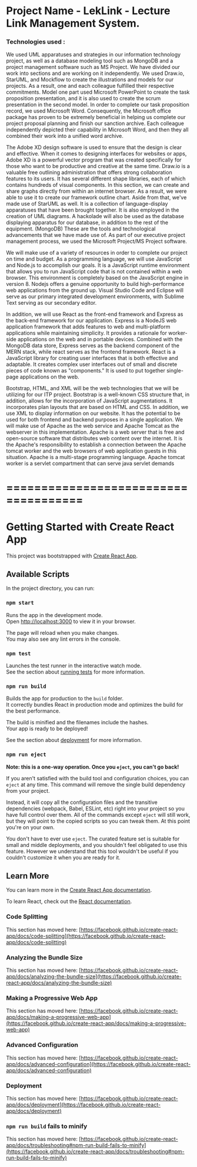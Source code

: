 

# Project Name - LekLink - Lecture Link Management System.


### Technologies used :
We used UML apparatuses and strategies in our information technology project, as well as a
database modeling tool such as MongoDB and a project management software such as MS
Project. We have divided our work into sections and are working on it independently. We used
Draw.io, StarUML, and Mockflow to create the illustrations and models for our projects. As a
result, one and each colleague fulfilled their respective commitments. Model one part used
Microsoft PowerPoint to create the task proposition presentation, and it is also used to create the
scrum presentation in the second model. In order to complete our task proposition record, we
used Microsoft Word. Consequently, the Microsoft office package has proven to be extremely
beneficial in helping us complete our project proposal planning and finish our sanction archive.
Each colleague independently depicted their capability in Microsoft Word, and then they all
combined their work into a unified word archive.

The Adobe XD design software is used to ensure that the design is clear and effective. When it
comes to designing interfaces for websites or apps, Adobe XD is a powerful vector program that
was created specifically for those who want to be productive and creative at the same time.
Draw.io is a valuable free outlining administration that offers strong collaboration features to its
users. It has several different shape libraries, each of which contains hundreds of visual
components. In this section, we can create and share graphs directly from within an internet
browser. As a result, we were able to use it to create our framework outline chart. Aside from
that, we've made use of StarUML as well. It is a collection of language-display apparatuses that
have been brought together. It is also employed in the creation of UML diagrams. A hackolade
will also be used as the database displaying apparatus for our database, in addition to the rest of
the equipment. (MongoDB) These are the tools and technological advancements that we have
made use of. As part of our executive project management process, we used the Microsoft
Project/MS Project software.

We will make use of a variety of resources in order to complete our project on time and budget.
As a programming language, we will use JavaScript and Node.js to accomplish our goals. It is a
JavaScript runtime environment that allows you to run JavaScript code that is not contained
within a web browser. This environment is completely based on the JavaScript engine in version
8. Nodejs offers a genuine opportunity to build high-performance web applications from the
ground up. Visual Studio Code and Eclipse will serve as our primary integrated development
environments, with Sublime Text serving as our secondary editor.

In addition, we will use React as the front-end framework and Express as the back-end
framework for our application. Express is a NodeJS web application framework that adds
features to web and multi-platform applications while maintaining simplicity. It provides a
rationale for worker-side applications on the web and in portable devices. Combined with the
MongoDB data store, Express serves as the backend component of the MERN stack, while react
serves as the frontend framework. React is a JavaScript library for creating user interfaces that is
both effective and adaptable. It creates complex user interfaces out of small and discrete pieces
of code known as "components." It is used to put together single-page applications on the web.

Bootstrap, HTML, and XML will be the web technologies that we will be utilizing for our ITP
project. Bootstrap is a well-known CSS structure that, in addition, allows for the incorporation of
JavaScript augmentations. It incorporates plan layouts that are based on HTML and CSS. In
addition, we use XML to display information on our website. It has the potential to be used for
both frontend and backend purposes in a single application. We will make use of Apache as the
web service and Apache Tomcat as the webserver in this implementation. Apache is a web server
that is free and open-source software that distributes web content over the internet. It is the
Apache's responsibility to establish a connection between the Apache tomcat worker and the web
browsers of web application guests in this situation. Apache is a multi-stage programming
language. Apache tomcat worker is a servlet compartment that can serve java servlet demands

# =====================================

# Getting Started with Create React App

This project was bootstrapped with [Create React App](https://github.com/facebook/create-react-app).

## Available Scripts

In the project directory, you can run:

### `npm start`

Runs the app in the development mode.\
Open [http://localhost:3000](http://localhost:3000) to view it in your browser.

The page will reload when you make changes.\
You may also see any lint errors in the console.

### `npm test`

Launches the test runner in the interactive watch mode.\
See the section about [running tests](https://facebook.github.io/create-react-app/docs/running-tests) for more information.

### `npm run build`

Builds the app for production to the `build` folder.\
It correctly bundles React in production mode and optimizes the build for the best performance.

The build is minified and the filenames include the hashes.\
Your app is ready to be deployed!

See the section about [deployment](https://facebook.github.io/create-react-app/docs/deployment) for more information.

### `npm run eject`

**Note: this is a one-way operation. Once you `eject`, you can't go back!**

If you aren't satisfied with the build tool and configuration choices, you can `eject` at any time. This command will remove the single build dependency from your project.

Instead, it will copy all the configuration files and the transitive dependencies (webpack, Babel, ESLint, etc) right into your project so you have full control over them. All of the commands except `eject` will still work, but they will point to the copied scripts so you can tweak them. At this point you're on your own.

You don't have to ever use `eject`. The curated feature set is suitable for small and middle deployments, and you shouldn't feel obligated to use this feature. However we understand that this tool wouldn't be useful if you couldn't customize it when you are ready for it.

## Learn More

You can learn more in the [Create React App documentation](https://facebook.github.io/create-react-app/docs/getting-started).

To learn React, check out the [React documentation](https://reactjs.org/).

### Code Splitting

This section has moved here: [https://facebook.github.io/create-react-app/docs/code-splitting](https://facebook.github.io/create-react-app/docs/code-splitting)

### Analyzing the Bundle Size

This section has moved here: [https://facebook.github.io/create-react-app/docs/analyzing-the-bundle-size](https://facebook.github.io/create-react-app/docs/analyzing-the-bundle-size)

### Making a Progressive Web App

This section has moved here: [https://facebook.github.io/create-react-app/docs/making-a-progressive-web-app](https://facebook.github.io/create-react-app/docs/making-a-progressive-web-app)

### Advanced Configuration

This section has moved here: [https://facebook.github.io/create-react-app/docs/advanced-configuration](https://facebook.github.io/create-react-app/docs/advanced-configuration)

### Deployment

This section has moved here: [https://facebook.github.io/create-react-app/docs/deployment](https://facebook.github.io/create-react-app/docs/deployment)

### `npm run build` fails to minify

This section has moved here: [https://facebook.github.io/create-react-app/docs/troubleshooting#npm-run-build-fails-to-minify](https://facebook.github.io/create-react-app/docs/troubleshooting#npm-run-build-fails-to-minify)
 

